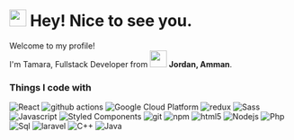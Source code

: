 <h1><img src="https://emojis.slackmojis.com/emojis/images/1531849430/4246/blob-sunglasses.gif?1531849430" width="30"/> Hey! Nice to see you.</h1>


<p>Welcome to my profile! </br> I'm Tamara, Fullstack Developer from <img src="https://t3.ftcdn.net/jpg/02/46/31/56/240_F_246315644_w8NP72ANR9yDyorUbxUEUdzce0mwmYqY.jpg" width="30"/> <b>Jordan, Amman</b>. </p>
<h3>Things I code with</h3>
<p>
  <img alt="React" src="https://img.shields.io/badge/-React-45b8d8?style=flat-square&logo=react&logoColor=white" />
  <img alt="github actions" src="https://img.shields.io/badge/-Github_Actions-50881F?style=flat-square&logo=github-actions&logoColor=white" />
  <img alt="Google Cloud Platform" src="https://img.shields.io/badge/-Google_Cloud_Platform-1a73e8?style=flat-square&logo=google-cloud&logoColor=white" />
  <img alt="redux" src="https://img.shields.io/badge/-Redux-764ABC?style=flat-square&logo=redux&logoColor=white" />
  <img alt="Sass" src="https://img.shields.io/badge/-Sass-CC6699?style=flat-square&logo=sass&logoColor=white" />
  <img alt="Javascript" src="https://img.shields.io/badge/-Javascript-006699?style=flat-square&logo=javascript&logoColor=white" />
  <img alt="Styled Components" src="https://img.shields.io/badge/-Styled_Components-db7092?style=flat-square&logo=styled-components&logoColor=white" />
  <img alt="git" src="https://img.shields.io/badge/-Git-F05032?style=flat-square&logo=git&logoColor=white" />
  <img alt="npm" src="https://img.shields.io/badge/-NPM-CB3837?style=flat-square&logo=npm&logoColor=white" />
  <img alt="html5" src="https://img.shields.io/badge/-HTML5-E34F26?style=flat-square&logo=html5&logoColor=white" />
  <img alt="Nodejs" src="https://img.shields.io/badge/-Nodejs-43853d?style=flat-square&logo=Node.js&logoColor=white" />
  <img alt="Php" src="https://img.shields.io/badge/-Php-4385ad?style=flat-square&logo=Php&logoColor=white" />
  <img alt="Sql" src="https://img.shields.io/badge/-Sql-181818?style=flat-square&logo=sql&logoColor=white" />
  <img alt="laravel" src="https://img.shields.io/badge/-Laravel-761111?style=flat-square&logo=laravel&logoColor=white" />
  <img alt="C++" src="https://img.shields.io/badge/-C++-F00029?style=flat-square&logo=c++&logoColor=white" />
  <img alt="Java" src="https://img.shields.io/badge/-Java-007396?style=flat-square&logo=java&logoColor=white"/>

</p>





<!---
tamara126enad/tamara126enad is a ✨ special ✨ repository because its `README.md` (this file) appears on your GitHub profile.
You can click the Preview link to take a look at your changes.
--->
